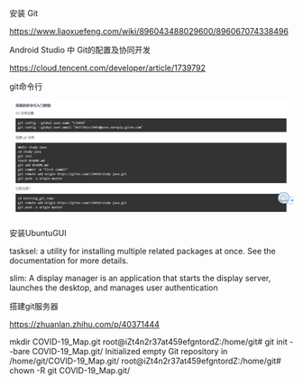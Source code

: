 安装 Git

https://www.liaoxuefeng.com/wiki/896043488029600/896067074338496

Android Studio 中 Git的配置及协同开发

https://cloud.tencent.com/developer/article/1739792

git命令行

![image-20220311090415545](Git-环境_imgs\image-20220311090415545.png)

安装UbuntuGUI

tasksel: a utility for installing multiple related packages at once. See the documentation for more details.

slim: A display manager is an application that starts the display server, launches the desktop, and manages user authentication

搭建git服务器

https://zhuanlan.zhihu.com/p/40371444

mkdir COVID-19_Map.git
root@iZt4n2r37at459efgntordZ:/home/git# git init --bare COVID-19_Map.git/
Initialized empty Git repository in /home/git/COVID-19_Map.git/
root@iZt4n2r37at459efgntordZ:/home/git# chown -R git COVID-19_Map.git/
